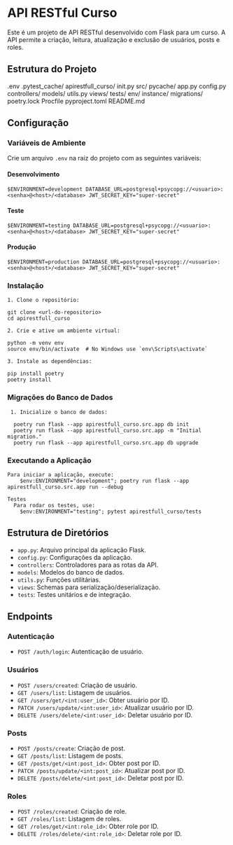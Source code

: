 # API RESTful Curso

Este é um projeto de API RESTful desenvolvido com Flask para um curso. A API permite a criação, leitura, atualização e exclusão de usuários, posts e roles.

## Estrutura do Projeto
.env .pytest_cache/ apirestfull_curso/ init.py src/ pycache/ app.py config.py controllers/ models/ utils.py views/ tests/ env/ instance/ migrations/ poetry.lock Procfile pyproject.toml README.md

## Configuração

### Variáveis de Ambiente

Crie um arquivo `.env` na raiz do projeto com as seguintes variáveis:

#### Desenvolvimento
  ```
  $ENVIRONMENT=development DATABASE_URL=postgresql+psycopg://<usuario>:<senha>@<host>/<database> JWT_SECRET_KEY="super-secret"
  ```
#### Teste
  ```
  $ENVIRONMENT=testing DATABASE_URL=postgresql+psycopg://<usuario>:<senha>@<host>/<database> JWT_SECRET_KEY="super-secret"
  ```
#### Produção
  ```
  $ENVIRONMENT=production DATABASE_URL=postgresql+psycopg://<usuario>:<senha>@<host>/<database> JWT_SECRET_KEY="super-secret"
  ```
### Instalação

```
1. Clone o repositório:

git clone <url-do-repositorio>
cd apirestfull_curso

2. Crie e ative um ambiente virtual:

python -m venv env
source env/bin/activate  # No Windows use `env\Scripts\activate`

3. Instale as dependências:

pip install poetry
poetry install
```

### Migrações do Banco de Dados

```
 1. Inicialize o banco de dados:

  poetry run flask --app apirestfull_curso.src.app db init
  poetry run flask --app apirestfull_curso.src.app -m "Initial migration."
  poetry run flask --app apirestfull_curso.src.app db upgrade
```
### Executando a Aplicação
```
Para iniciar a aplicação, execute:
    $env:ENVIRONMENT="development"; poetry run flask --app apirestfull_curso.src.app run --debug

Testes
  Para rodar os testes, use:
    $env:ENVIRONMENT="testing"; pytest apirestfull_curso/tests

```
## Estrutura de Diretórios

- `app.py`: Arquivo principal da aplicação Flask.
- `config.py`: Configurações da aplicação.
- `controllers`: Controladores para as rotas da API.
- `models`: Modelos do banco de dados.
- `utils.py`: Funções utilitárias.
- `views`: Schemas para serialização/deserialização.
- `tests`: Testes unitários e de integração.

## Endpoints

### Autenticação

- `POST /auth/login`: Autenticação de usuário.

### Usuários

- `POST /users/created`: Criação de usuário.
- `GET /users/list`: Listagem de usuários.
- `GET /users/get/<int:user_id>`: Obter usuário por ID.
- `PATCH /users/update/<int:user_id>`: Atualizar usuário por ID.
- `DELETE /users/delete/<int:user_id>`: Deletar usuário por ID.

### Posts

- `POST /posts/create`: Criação de post.
- `GET /posts/list`: Listagem de posts.
- `GET /posts/get/<int:post_id>`: Obter post por ID.
- `PATCH /posts/update/<int:post_id>`: Atualizar post por ID.
- `DELETE /posts/delete/<int:post_id>`: Deletar post por ID.

### Roles

- `POST /roles/created`: Criação de role.
- `GET /roles/list`: Listagem de roles.
- `GET /roles/get/<int:role_id>`: Obter role por ID.
- `DELETE /roles/delete/<int:role_id>`: Deletar role por ID.

